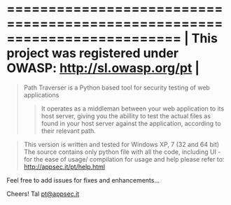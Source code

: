 =========================================================================
|    This project was registered under OWASP: http://sl.owasp.org/pt    |
=========================================================================

> Path Traverser is a Python based tool for security testing of web applications
>> It operates as a middleman between your web application to its host server, giving you the abillity to test the actual files as found in your host server against the application, according to their relevant path.

> This version is written and tested for Windows XP, 7 (32 and 64 bit)
> The source contains only python file with all the code, including UI - for the ease of usage/ compilation
> for usage and help please refer to: http://appsec.it/pt/help.html


Feel free to add issues for fixes and enhancements...

Cheers!
Tal
pt@appsec.it
